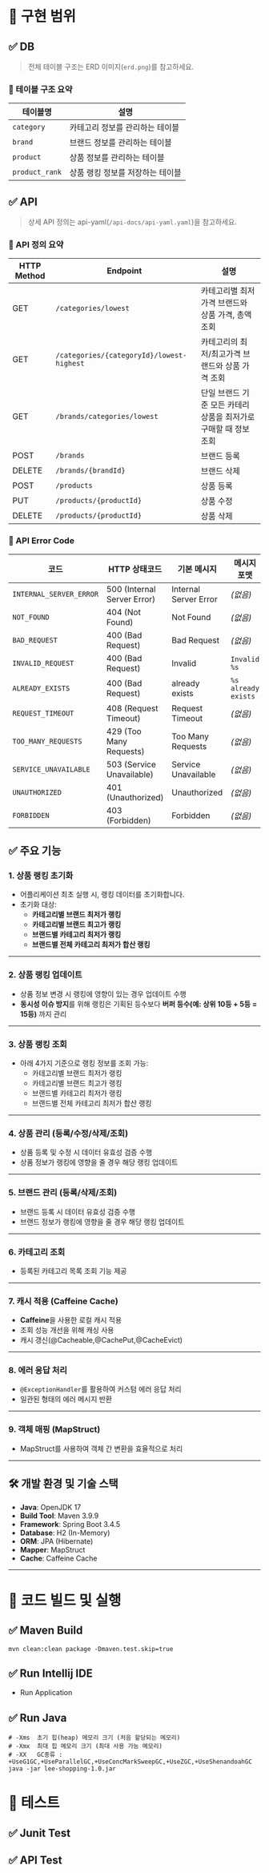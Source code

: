 # 📌 구현 범위

## ✅ DB

> 전체 테이블 구조는 ERD 이미지(`erd.png`)를 참고하세요.

### 📂 테이블 구조 요약

| 테이블명        | 설명                               |
|-----------------|------------------------------------|
| `category`      | 카테고리 정보를 관리하는 테이블     |
| `brand`         | 브랜드 정보를 관리하는 테이블       |
| `product`       | 상품 정보를 관리하는 테이블         |
| `product_rank`  | 상품 랭킹 정보를 저장하는 테이블    |



## ✅ API
> 상세 API 정의는 api-yaml(`/api-docs/api-yaml.yaml`)을 참고하세요.

### 📂 API 정의 요약
| HTTP Method | Endpoint                                      | 설명                                                             |
|-------------|-----------------------------------------------|------------------------------------------------------------------|
| GET         | `/categories/lowest`                          | 카테고리별 최저가격 브랜드와 상품 가격, 총액 조회                |
| GET         | `/categories/{categoryId}/lowest-highest`     | 카테고리의 최저/최고가격 브랜드와 상품 가격 조회                 |
| GET         | `/brands/categories/lowest`                   | 단일 브랜드 기준 모든 카테리 상품을 최저가로 구매할 때 정보 조회 |
| POST        | `/brands`                                     | 브랜드 등록                                                      |
| DELETE      | `/brands/{brandId}`                           | 브랜드 삭제                                                      |
| POST        | `/products`                                   | 상품 등록                                                        |
| PUT         | `/products/{productId}`                       | 상품 수정                                                        |
| DELETE      | `/products/{productId}`                       | 상품 삭제                                                        |

### 📂 API Error Code
| 코드 | HTTP 상태코드 | 기본 메시지 | 메시지 포맷 |
|------|----------------|--------------|--------------|
| `INTERNAL_SERVER_ERROR` | 500 (Internal Server Error) | Internal Server Error | *(없음)* |
| `NOT_FOUND`             | 404 (Not Found)             | Not Found             | *(없음)* |
| `BAD_REQUEST`           | 400 (Bad Request)           | Bad Request           | *(없음)* |
| `INVALID_REQUEST`       | 400 (Bad Request)           | Invalid               | `Invalid %s` |
| `ALREADY_EXISTS`        | 400 (Bad Request)           | already exists        | `%s already exists` |
| `REQUEST_TIMEOUT`       | 408 (Request Timeout)       | Request Timeout       | *(없음)* |
| `TOO_MANY_REQUESTS`     | 429 (Too Many Requests)     | Too Many Requests     | *(없음)* |
| `SERVICE_UNAVAILABLE`   | 503 (Service Unavailable)   | Service Unavailable   | *(없음)* |
| `UNAUTHORIZED`          | 401 (Unauthorized)          | Unauthorized          | *(없음)* |
| `FORBIDDEN`             | 403 (Forbidden)             | Forbidden             | *(없음)* |



## ✅ 주요 기능

### 1. 상품 랭킹 초기화
- 어플리케이션 최초 실행 시, 랭킹 데이터를 초기화합니다.
- 초기화 대상:
  - **카테고리별 브랜드 최저가 랭킹**
  - **카테고리별 브랜드 최고가 랭킹**
  - **브랜드별 카테고리 최저가 랭킹**
  - **브랜드별 전체 카테고리 최저가 합산 랭킹**

---

### 2. 상품 랭킹 업데이트
- 상품 정보 변경 시 랭킹에 영향이 있는 경우 업데이트 수행
- **동시성 이슈 방지**를 위해 랭킹은 기획된 등수보다 **버퍼 등수(예: 상위 10등 + 5등 = 15등)** 까지 관리

---

### 3. 상품 랭킹 조회
- 아래 4가지 기준으로 랭킹 정보를 조회 가능:
  - 카테고리별 브랜드 최저가 랭킹
  - 카테고리별 브랜드 최고가 랭킹
  - 브랜드별 카테고리 최저가 랭킹
  - 브랜드별 전체 카테고리 최저가 합산 랭킹

---

### 4. 상품 관리 (등록/수정/삭제/조회)
- 상품 등록 및 수정 시 데이터 유효성 검증 수행
- 상품 정보가 랭킹에 영향을 줄 경우 해당 랭킹 업데이트

---

### 5.  브랜드 관리 (등록/삭제/조회)
- 브랜드 등록 시 데이터 유효성 검증 수행
- 브랜드 정보가 랭킹에 영향을 줄 경우 해당 랭킹 업데이트

---

### 6.  카테고리 조회
- 등록된 카테고리 목록 조회 기능 제공

---

### 7. 캐시 적용 (Caffeine Cache)
- **Caffeine**을 사용한 로컬 캐시 적용
- 조회 성능 개선을 위해 캐싱 사용
- 캐시 갱신(@Cacheable,@CachePut,@CacheEvict)

---

### 8. 에러 응답 처리
- `@ExceptionHandler`를 활용하여 커스텀 에러 응답 처리
- 일관된 형태의 에러 메시지 반환

---

### 9. 객체 매핑 (MapStruct)
- MapStruct를 사용하여 객체 간 변환을 효율적으로 처리

---

## 🛠️ 개발 환경 및 기술 스택

- **Java**: OpenJDK 17
- **Build Tool**:  Maven 3.9.9
- **Framework**: Spring Boot 3.4.5
- **Database**: H2 (In-Memory)
- **ORM**: JPA (Hibernate)
- **Mapper**: MapStruct
- **Cache**: Caffeine Cache


---

# 📌 코드 빌드 및 실행
## ✅ Maven Build
```shell
mvn clean:clean package -Dmaven.test.skip=true
```

## ✅ Run Intellij IDE
- Run Application

## ✅ Run Java 
```shell
# -Xms	초기 힙(heap) 메모리 크기 (처음 할당되는 메모리)
# -Xmx	최대 힙 메모리 크기 (최대 사용 가능 메모리)
# -XX	GC종류 : +UseG1GC,+UseParallelGC,+UseConcMarkSweepGC,+UseZGC,+UseShenandoahGC
java -jar lee-shopping-1.0.jar
```


# 📌 테스트
## ✅ Junit Test
## ✅ API Test




